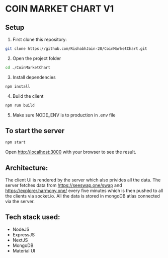 # COIN MARKET CHART V1

## Setup

1. First clone this repository:

```bash
git clone https://github.com/RishabhJain-28/CoinMarketChart.git
```

2. Open the project folder

```bash
cd ./CoinMarketChart
```

3. Install dependencies

```bash
npm install
```

4. Build the client

```bash
npm run build
```

5. Make sure NODE_ENV is to production in .env file

## To start the server

```bash
npm start
```

Open [http://localhost:3000](http://localhost:3000) with your browser to see the result.

## Architecture:

The client UI is rendered by the server which also privides all the data.
The server fetches data from https://seeswap.one/swap and https://explorer.harmony.one/ every five minutes which is then pushed to all the clients via socket.io.
All the data is stored in mongoDB atlas connected via the server.

## Tech stack used:

- NodeJS
- ExpressJS
- NextJS
- MongoDB
- Material UI
